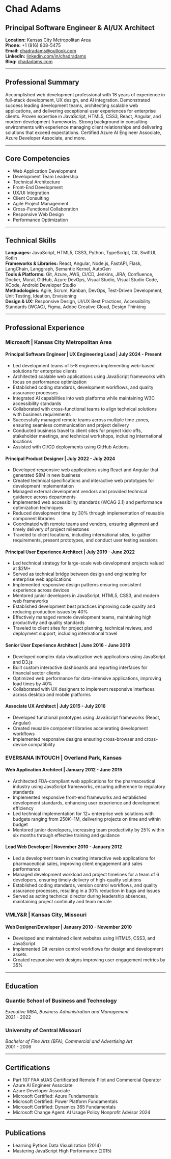 # Chad Adams
## Principal Software Engineer & AI/UX Architect

**Location:** Kansas City Metropolitan Area  
**Phone:** +1 (816) 808-5475  
**Email:** chadradams@outlook.com  
**LinkedIn:** [linkedin.com/in/chadradams](https://linkedin.com/in/chadradams)  
**Blog:** [chadadams.com](https://chadadams.com)

---

## Professional Summary
Accomplished web development professional with 18 years of experience in full-stack development, UX design, and AI integration. Demonstrated success leading development teams, architecting scalable web applications, and delivering exceptional user experiences for enterprise clients. Proven expertise in JavaScript, HTML5, CSS3, React, Angular, and modern development frameworks. Strong background in consulting environments with experience managing client relationships and delivering solutions that exceed expectations. Certified Azure AI Engineer Associate, Azure Developer Associate, and more.

---

## Core Competencies
* Web Application Development
* Development Team Leadership
* Technical Architecture
* Front-End Development
* UX/UI Integration
* Client Consulting
* Agile Project Management
* Cross-Functional Collaboration
* Responsive Web Design
* Performance Optimization

---

## Technical Skills

**Languages:** JavaScript, HTML5, CSS3, Python, TypeScript, C#, SwiftUI, Kotlin  
**Frameworks & Libraries:** React, Angular, Node.js, FastAPI, Flask, LangChain, Langgraph, Semantic Kernel, AutoGen  
**Tools & Platforms:** Git, Azure, AWS, CI/CD, Jenkins, JIRA, Confluence, Docker, Mural, GitHub, Azure DevOps, Visual Studio, Visual Studio Code, XCode, Android Developer Studio  
**Methodologies:** Agile, Scrum, Kanban, DevOps, Test-Driven Development, Unit Testing, Ideation, Envisioning  
**Design & UX:** Responsive Design, UI/UX Best Practices, Accessibility Standards (WCAG), Figma, Adobe Creative Cloud, Design Thinking  

---

## Professional Experience

### Microsoft | Kansas City Metropolitan Area

#### Principal Software Engineer | UX Engineering Lead | July 2024 - Present
* Led development teams of 5-8 engineers implementing web-based solutions for enterprise clients
* Architected scalable web applications using JavaScript frameworks with focus on performance optimization
* Established coding standards, development workflows, and quality assurance processes
* Integrated AI capabilities into web platforms while maintaining W3C accessibility standards
* Collaborated with cross-functional teams to align technical solutions with business requirements
* Successfully managed remote teams across multiple time zones, ensuring seamless communication and project delivery
* Conducted business travel to client sites for project kick-offs, stakeholder meetings, and technical workshops, including international locations
* Assisted with CI/CD deployments using GitHub Actions.

#### Principal Product Designer | July 2022 - July 2024
* Developed responsive web applications using React and Angular that generated $8M in new business
* Created technical specifications and interactive web prototypes for development implementation
* Managed external development vendors and provided technical guidance across departments
* Implemented web accessibility standards (WCAG 2.1) and performance optimization techniques
* Reduced development time by 30% through implementation of reusable component libraries
* Coordinated with remote teams and vendors, ensuring alignment and timely delivery of project milestones
* Traveled to client locations, including international sites, to gather requirements, present prototypes, and conduct user testing sessions

#### Principal User Experience Architect | July 2019 - June 2022
* Led technical strategy for large-scale web development projects valued at $2M+
* Served as technical bridge between design and engineering for enterprise web applications
* Implemented responsive design patterns ensuring consistent experience across devices
* Mentored junior developers in JavaScript, HTML5, CSS3, and modern web frameworks
* Established development best practices improving code quality and reducing production issues by 40%
* Effectively managed remote development teams, maintaining high productivity and quality standards
* Traveled to client sites for project planning, technical reviews, and deployment support, including international travel

#### Senior User Experience Architect | June 2016 - June 2019
* Developed complex data visualization web applications using JavaScript and D3.js
* Built custom interactive dashboards and reporting interfaces for financial sector clients
* Optimized web performance for data-intensive applications, improving load times by 40%
* Collaborated with UX designers to implement responsive interfaces across desktop and mobile platforms

#### Associate UX Architect | July 2015 - July 2016
* Developed functional prototypes using JavaScript frameworks (React, Angular)
* Created reusable component libraries accelerating development workflows
* Implemented responsive designs ensuring cross-browser and cross-device compatibility

### EVERSANA INTOUCH | Overland Park, Kansas

#### Web Application Architect | January 2012 - June 2015
* Architected FDA-compliant web applications for the pharmaceutical industry using JavaScript frameworks, ensuring adherence to regulatory standards
* Implemented responsive front-end frameworks and established development standards, enhancing user experience and development efficiency
* Led technical implementation for 12+ enterprise web solutions with budgets ranging from $250K-$1M, delivering projects on time and within budget
* Mentored junior developers, increasing team productivity by 25% within six months through effective training and guidance

#### Lead Web Developer | November 2010 - January 2012
* Led a development team in creating interactive web applications for pharmaceutical sales, improving client engagement and sales performance
* Managed development workload and project timelines for a team of 6 developers, ensuring timely delivery of high-quality solutions
* Established coding standards, version control workflows, and quality assurance processes, resulting in a 30% reduction in bugs and issues
* Served as acting technical director during leadership absences, maintaining project continuity and team morale

### VMLY&R | Kansas City, Missouri

#### Web Designer/Developer | January 2010 - November 2010
* Developed and maintained client websites using HTML5, CSS3, and JavaScript
* Implemented Git version control workflows for design and development assets
* Created responsive web designs improving user engagement metrics by 35%

---

## Education

### Quantic School of Business and Technology
*Executive MBA, Business Administration and Management*  
2021 - 2022

### University of Central Missouri
*Bachelor of Fine Arts (BFA), Commercial and Advertising Art*  
2001 - 2006

---

## Certifications

* Part 107 FAA sUAS Certificated Remote Pilot and Commercial Operator
* Azure AI Engineer Associate
* Azure Developer Associate 
* Microsoft Certified: Azure Fundamentals
* Microsoft Certified: Power Platform Fundamentals
* Microsoft Certified: Dynamics 365 Fundamentals
* Microsoft Change Agent: AI Usage Policy Nonprofit Advisor 2024

---

## Publications

* Learning Python Data Visualization (2014)
* Mastering JavaScript High Performance (2015)
